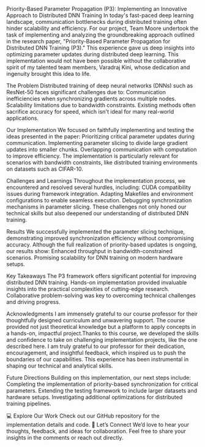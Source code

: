 
Priority-Based Parameter Propagation (P3): Implementing an Innovative Approach to Distributed DNN Training
In today's fast-paced deep learning landscape, communication bottlenecks during distributed training often hinder scalability and efficiency. For our project, Team Moore undertook the task of implementing and analyzing the groundbreaking approach outlined in the research paper, "Priority-Based Parameter Propagation for Distributed DNN Training (P3)." This experience gave us deep insights into optimizing parameter updates during distributed deep learning.
This implementation would not have been possible without the collaborative spirit of my talented team members, Varadraj Kini, whose dedication and ingenuity brought this idea to life.

The Problem
Distributed training of deep neural networks (DNNs) such as ResNet-50 faces significant challenges due to:
Communication inefficiencies when synchronizing gradients across multiple nodes.
Scalability limitations due to bandwidth constraints.
Existing methods often sacrifice accuracy for speed, which isn't ideal for many real-world applications.

Our Implementation
We focused on faithfully implementing and testing the ideas presented in the paper:
Prioritizing critical parameter updates during communication.
Implementing parameter slicing to divide large gradient updates into smaller chunks.
Overlapping communication with computation to improve efficiency.
The implementation is particularly relevant for scenarios with bandwidth constraints, like distributed training environments on datasets such as CIFAR-10.

Challenges and Learnings
Throughout the implementation process, we encountered and resolved several hurdles, including:
CUDA compatibility issues during framework integration.
Adapting Makefiles and environment configurations to enable seamless execution.
Debugging synchronization mechanisms in parameter slicing.
These challenges not only honed our technical skills but also deepened our understanding of distributed DNN training.

Results
We successfully implemented the parameter slicing technique, demonstrating improved synchronization efficiency without compromising accuracy. Although the full realization of priority-based updates is ongoing, our results show:
Enhanced throughput in bandwidth-constrained scenarios.
Promising scalability for DNN training on modern hardware setups.

Key Takeaways
The P3 framework offers significant potential for improving distributed DNN training.
Hands-on implementation provided invaluable insights into the practical complexities of cutting-edge research.
Collaborative problem-solving was key to overcoming technical challenges and driving progress.

Acknowledgments
I am immensely grateful to our course professor for their thoughtfully designed curriculum and unwavering support. The course provided not just theoretical knowledge but a platform to apply concepts in a hands-on, impactful project.Thanks to this course, we developed the skills and confidence to take on challenging implementation projects, like the one described here. I am truly grateful to our professor for their dedication, encouragement, and insightful feedback, which inspired us to push the boundaries of our capabilities. This experience has been instrumental in shaping our technical and analytical skills.

Future Directions
Building on this implementation, our next steps include:
Completing the implementation of priority-based synchronization for critical parameters.
Extending the testing framework to include larger datasets and hardware setups.
Investigating additional optimizations for distributed training pipelines.

💻 Explore Our Work
Check out our GitHub repository for the implementation details and code.
🔗 Let’s Connect
We’d love to hear your thoughts, feedback, and ideas for collaboration. Feel free to share your insights in the comments or reach out directly.

